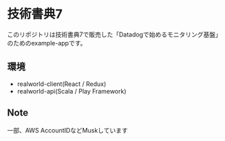 # 技術書典7

このリポジトリは技術書典7で販売した「Datadogで始めるモニタリング基盤」のためのexample-appです。

## 環境
- realworld-client(React / Redux)
- realworld-api(Scala / Play Framework)

## Note
一部、AWS AccountIDなどMuskしています